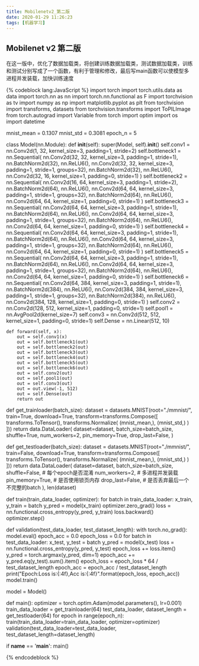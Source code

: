 ```yaml
---
title: Mobilenetv2_第二版
date: 2020-01-29 11:26:23
tags: [机器学习]
---
```


## Mobilenet v2 第二版

在这一版中，优化了数据加载类，将创建训练数据加载类，测试数据加载类，训练和测试分别写成了一个函数，有利于管理和修改，最后写main函数可以使模型多进程并发装载，加快训练速度
<!--more-->

{% codeblock lang:JavaScript %}
import torch
import torch.utils.data as data
import torch.nn as nn
import torch.nn.functional as F
import torchvision as tv
import numpy as np
import matplotlib.pyplot as plt
from torchvision import transforms, datasets
from torchvision.transforms import ToPILImage
from torch.autograd import Variable
from torch import optim
import os
import datetime

mnist_mean = 0.1307
mnist_std = 0.3081
epoch_n = 5


class Model(nn.Module):
    def __init__(self):
        super(Model, self).__init__()
        self.conv1 = nn.Conv2d(1, 32, kernel_size=3, padding=1, stride=2)
        self.bottleneck1 = nn.Sequential(
            nn.Conv2d(32, 32, kernel_size=3, padding=1, stride=1),
            nn.BatchNorm2d(32),
            nn.ReLU6(),
            nn.Conv2d(32, 32, kernel_size=3, padding=1, stride=1, groups=32),
            nn.BatchNorm2d(32),
            nn.ReLU6(),
            nn.Conv2d(32, 16, kernel_size=1, padding=0, stride=1)
        )
        self.bottleneck2 = nn.Sequential(
            nn.Conv2d(16, 64, kernel_size=3, padding=1, stride=2),
            nn.BatchNorm2d(64),
            nn.ReLU6(),
            nn.Conv2d(64, 64, kernel_size=3, padding=1, stride=1, groups=32),
            nn.BatchNorm2d(64),
            nn.ReLU6(),
            nn.Conv2d(64, 64, kernel_size=1, padding=0, stride=1)
        )
        self.bottleneck3 = nn.Sequential(
            nn.Conv2d(64, 64, kernel_size=3, padding=1, stride=1),
            nn.BatchNorm2d(64),
            nn.ReLU6(),
            nn.Conv2d(64, 64, kernel_size=3, padding=1, stride=1, groups=32),
            nn.BatchNorm2d(64),
            nn.ReLU6(),
            nn.Conv2d(64, 64, kernel_size=1, padding=0, stride=1)
        )
        self.bottleneck4 = nn.Sequential(
            nn.Conv2d(64, 64, kernel_size=3, padding=1, stride=1),
            nn.BatchNorm2d(64),
            nn.ReLU6(),
            nn.Conv2d(64, 64, kernel_size=3, padding=1, stride=1, groups=32),
            nn.BatchNorm2d(64),
            nn.ReLU6(),
            nn.Conv2d(64, 64, kernel_size=1, padding=0, stride=1)
        )
        self.bottleneck5 = nn.Sequential(
            nn.Conv2d(64, 64, kernel_size=3, padding=1, stride=1),
            nn.BatchNorm2d(64),
            nn.ReLU6(),
            nn.Conv2d(64, 64, kernel_size=3, padding=1, stride=1, groups=32),
            nn.BatchNorm2d(64),
            nn.ReLU6(),
            nn.Conv2d(64, 64, kernel_size=1, padding=0, stride=1)
        )
        self.bottleneck6 = nn.Sequential(
            nn.Conv2d(64, 384, kernel_size=3, padding=1, stride=1),
            nn.BatchNorm2d(384),
            nn.ReLU6(),
            nn.Conv2d(384, 384, kernel_size=3, padding=1, stride=1, groups=32),
            nn.BatchNorm2d(384),
            nn.ReLU6(),
            nn.Conv2d(384, 128, kernel_size=1, padding=0, stride=1)
        )
        self.conv2 = nn.Conv2d(128, 512, kernel_size=1, padding=0, stride=1)
        self.pool1 = nn.AvgPool2d(kernel_size=7)
        self.conv3 = nn.Conv2d(512, 512, kernel_size=1, padding=0, stride=1)
        self.Dense = nn.Linear(512, 10)

    def forward(self, x):
        out = self.conv1(x)
        out = self.bottleneck1(out)
        out = self.bottleneck2(out)
        out = self.bottleneck3(out)
        out = self.bottleneck4(out)
        out = self.bottleneck5(out)
        out = self.bottleneck6(out)
        out = self.conv2(out)
        out = self.pool1(out)
        out = self.conv3(out)
        out = out.view(-1, 512)
        out = self.Dense(out)
        return out


def get_trainloader(batch_size):
    dataset = datasets.MNIST(root="./mmnist/", train=True, download=True,
                             transform=transforms.Compose([
                                 transforms.ToTensor(),
                                 transforms.Normalize(
                                     (mnist_mean,), (mnist_std,)
                                 )
                             ]))
    return data.DataLoader(
        dataset=dataset,
        batch_size=batch_size,
        shuffle=True,
        num_workers=2,
        pin_memory=True,
        drop_last=False,
    )


def get_testloader(batch_size):
    dataset = datasets.MNIST(root="./mmnist/", train=False, download=True,
                             transform=transforms.Compose([
                                 transforms.ToTensor(),
                                 transforms.Normalize(
                                     (mnist_mean,), (mnist_std,)
                                 )
                             ]))
    return data.DataLoader(
        dataset=dataset,
        batch_size=batch_size,
        shuffle=False,                   # 每个epoch是否混淆
        num_workers=2,                   # 多进程并发装载
        pin_memory=True,                 # 是否使用锁页内存
        drop_last=False,                 # 是否丢弃最后一个不完整的batch
    ), len(dataset)


def train(train_data_loader, optimizer):
    for batch in train_data_loader:
        x_train, y_train = batch
        y_pred = model(x_train)
        optimizer.zero_grad()
        loss = nn.functional.cross_entropy(y_pred, y_train)
        loss.backward()
        optimizer.step()


def validation(test_data_loader, test_dataset_length):
    with torch.no_grad():
        model.eval()
        epoch_acc = 0.0
        epoch_loss = 0.0
        for batch in test_data_loader:
            x_test, y_test = batch
            y_pred = model(x_test)
            loss = nn.functional.cross_entropy(y_pred, y_test)
            epoch_loss += loss.item()
            y_pred = torch.argmax(y_pred, dim=1)
            epoch_acc += y_pred.eq(y_test).sum().item()
        epoch_loss = epoch_loss * 64 / test_dataset_length
        epoch_acc = epoch_acc / test_dataset_length
        print("Epoch:Loss is:{:4f},Acc is:{:4f}".format(epoch_loss, epoch_acc))
        model.train()


model = Model()


def main():
    optimizer = torch.optim.Adam(model.parameters(), lr=0.001)
    train_data_loader = get_trainloader(64)
    test_data_loader, dataset_length = get_testloader(64)
    for epoch in range(epoch_n):
        train(train_data_loader=train_data_loader, optimizer=optimizer)
        validation(test_data_loader=test_data_loader, test_dataset_length=dataset_length)


if __name__ == '__main__':
    main()

{% endcodeblock %}